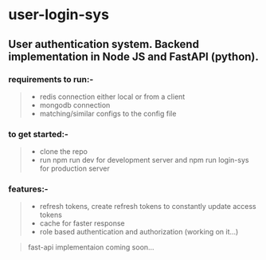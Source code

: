 # user-login-sys

## User authentication system. Backend implementation in Node JS and FastAPI (python).

### requirements to run:-
> - redis connection either local or from a client
> - mongodb connection
> - matching/similar configs to the config file

### to get started:-
> - clone the repo 
> - run npm run dev for development server and npm run login-sys for production server

### features:-
> - refresh tokens, create refresh tokens to constantly update access tokens
> - cache for faster response
> - role based authentication and authorization (working on it...)

> fast-api implementaion coming soon...
